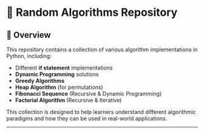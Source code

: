 # 🚀 Random Algorithms Repository

## 📌 Overview
This repository contains a collection of various algorithm implementations in Python, including:
- Different **if statement** implementations
- **Dynamic Programming** solutions
- **Greedy Algorithms**
- **Heap Algorithm** (for permutations)
- **Fibonacci Sequence** (Recursive & Dynamic Programming)
- **Factorial Algorithm** (Recursive & Iterative)

This collection is designed to help learners understand different algorithmic paradigms and how they can be used in real-world applications.

---
